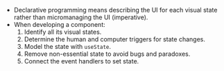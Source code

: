 <ul>
  <li>
    Declarative programming means describing the UI for each visual state rather
    than micromanaging the UI (imperative).
  </li>
  <li>
    When developing a component:
    <ol>
      <li>Identify all its visual states.</li>
      <li>Determine the human and computer triggers for state changes.</li>
      <li>
        Model the state with
        <code>useState</code>.
      </li>
      <li>Remove non-essential state to avoid bugs and paradoxes.</li>
      <li>Connect the event handlers to set state.</li>
    </ol>
  </li>
</ul>

